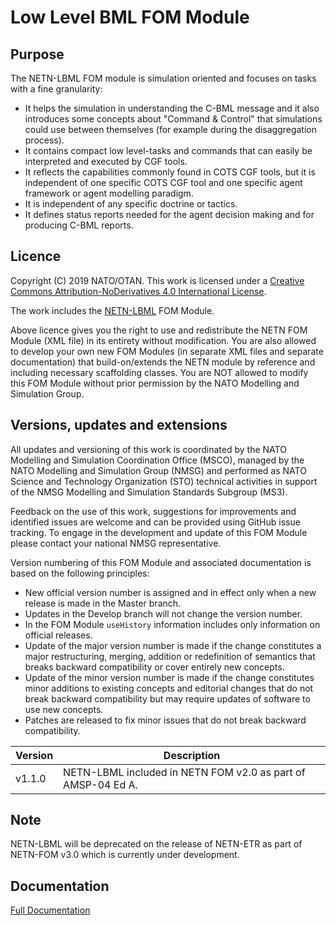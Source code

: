 # Low Level BML FOM Module

## Purpose
The NETN-LBML FOM module is simulation oriented and focuses on tasks with a fine granularity:
* It helps the simulation in understanding the C-BML message and it also introduces some concepts about "Command & Control" that simulations could use between themselves (for example during the disaggregation process).
* It contains compact low level-tasks and commands that can easily be interpreted and executed by CGF tools.
* It reflects the capabilities commonly found in COTS CGF tools, but it is independent of one specific COTS CGF tool and one specific agent framework or agent modelling paradigm.
* It is independent of any specific doctrine or tactics.
* It defines status reports needed for the agent decision making and for producing C-BML reports.

			
## Licence

Copyright (C) 2019 NATO/OTAN.
This work is licensed under a [Creative Commons Attribution-NoDerivatives 4.0 International License](LICENCE.md). 

The work includes the [NETN-LBML](NETN-LBML_v1.1.0.xml) FOM Module.

Above licence gives you the right to use and redistribute the NETN FOM Module (XML file) in its entirety without modification. You are also allowed to develop your own new FOM Modules (in separate XML files and separate documentation) that build-on/extends the NETN module by reference and including necessary scaffolding classes. You are NOT allowed to modify this FOM Module without prior permission by the NATO Modelling and Simulation Group. 

## Versions, updates and extensions

All updates and versioning of this work is coordinated by the NATO Modelling and Simulation Coordination Office (MSCO), managed by the NATO Modelling and Simulation Group (NMSG) and performed as NATO Science and Technology Organization (STO) technical activities in support of the NMSG Modelling and Simulation Standards Subgroup (MS3).

Feedback on the use of this work, suggestions for improvements and identified issues are welcome and can be provided using GitHub issue tracking. To engage in the development and update of this FOM Module please contact your national NMSG representative.

Version numbering of this FOM Module and associated documentation is based on the following principles:

* New official version number is assigned and in effect only when a new release is made in the Master branch.
* Updates in the Develop branch will not change the version number.
* In the FOM Module `useHistory` information includes only information on official releases.
* Update of the major version number is made if the change constitutes a major restructuring, merging, addition or redefinition of semantics that breaks backward compatibility or cover entirely new concepts.
* Update of the minor version number is made if the change constitutes minor additions to existing concepts and editorial changes that do not break backward compatibility but may require updates of software to use new concepts.
* Patches are released to fix minor issues that do not break backward compatibility.

|Version|Description|
|---|---|
|v1.1.0 |NETN-LBML included in NETN FOM v2.0 as part of AMSP-04 Ed A.|

## Note

NETN-LBML will be deprecated on the release of NETN-ETR as part of NETN-FOM v3.0 which is currently under development.

## Documentation

[Full Documentation](https://nso.nato.int/nso/nsdd/APdetails.html?APNo=2268&LA=EN)
